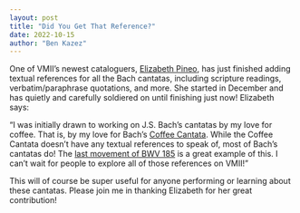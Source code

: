```yaml
---
layout: post
title: "Did You Get That Reference?"
date: 2022-10-15
author: "Ben Kazez"
---
```


One of <span class="acronym">VMII</span>’s newest cataloguers, [Elizabeth Pineo](/cataloguers/elizabeth-pineo), has just finished adding textual references for all the Bach cantatas, including scripture readings, verbatim/paraphrase quotations, and more. She started in December and has quietly and carefully soldiered on until finishing just now! Elizabeth says:

“I was initially drawn to working on J.S. Bach’s cantatas by my love for coffee. That is, by my love for Bach’s [Coffee Cantata](https://www.vmii.org/bwv-211-schweigt-stille-plaudert-nicht). While the Coffee Cantata doesn’t have any textual references to speak of, most of Bach’s cantatas do! The [last movement of BWV 185](https://www.vmii.org/bwv-185-barmherziges-herze-der-ewigen-liebe/6-ich-ruf-zu-dir-herr-jesus-christ-2nd) is a great example of this. I can’t wait for people to explore all of those references on VMII!”

This will of course be super useful for anyone performing or learning about these cantatas. Please join me in thanking Elizabeth for her great contribution!